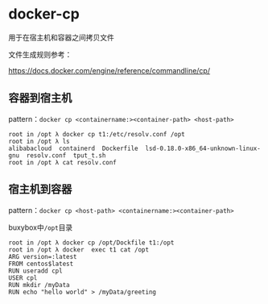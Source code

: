 # docker-cp

用于在宿主机和容器之间拷贝文件

文件生成规则参考：

https://docs.docker.com/engine/reference/commandline/cp/

## 容器到宿主机

pattern：`docker cp <containername:><container-path> <host-path>`

```
root in /opt λ docker cp t1:/etc/resolv.conf /opt
root in /opt λ ls
alibabacloud  containerd  Dockerfile  lsd-0.18.0-x86_64-unknown-linux-gnu  resolv.conf  tput_t.sh
root in /opt λ cat resolv.conf
```

## 宿主机到容器

pattern：`docker cp <host-path> <containername:><container-path>`

buxybox中`/opt`目录

```
root in /opt λ docker cp /opt/Dockfile t1:/opt
root in /opt λ docker  exec t1 cat /opt
ARG version=:latest
FROM centos$latest
RUN useradd cpl
USER cpl
RUN mkdir /myData
RUN echo "hello world" > /myData/greeting

```

